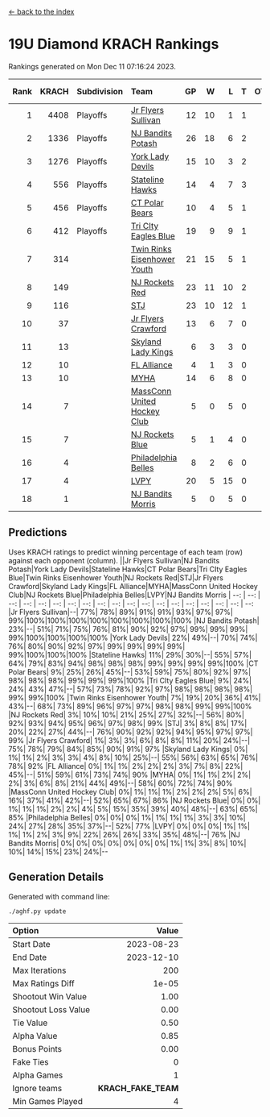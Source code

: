 [<- back to the index](readme.md)
# 19U Diamond KRACH Rankings
Rankings generated on Mon Dec 11 07:16:24 2023.

Rank|KRACH|Subdivision|Team|GP|W|L|T|OTW|OTL|SoS|Exp Wins|Win Diff
---:|---:|:---|:---|---:|---:|---:|---:|---:|---:|---:|---:|---:
1|4408|Playoffs|[Jr Flyers Sullivan](https://gamesheetstats.com/seasons/3663/teams/140859/schedule)|12|10|1|1|1|0|680|11.3|-0.0
2|1336|Playoffs|[NJ Bandits Potash](https://gamesheetstats.com/seasons/3663/teams/140857/schedule)|26|18|6|2|0|0|850|19.8|-0.0
3|1276|Playoffs|[York Lady Devils](https://gamesheetstats.com/seasons/3663/teams/140856/schedule)|15|10|3|2|0|0|720|11.8|-0.0
4|556|Playoffs|[Stateline Hawks](https://gamesheetstats.com/seasons/3663/teams/141851/schedule)|14|4|7|3|0|1|1525|6.3|-0.0
5|456|Playoffs|[CT Polar Bears](https://gamesheetstats.com/seasons/3663/teams/140853/schedule)|10|4|5|1|0|0|1301|5.3|-0.0
6|412|Playoffs|[Tri CIty Eagles Blue](https://gamesheetstats.com/seasons/3663/teams/140852/schedule)|19|9|9|1|1|0|923|10.3|-0.0
7|314||[Twin Rinks Eisenhower Youth](https://gamesheetstats.com/seasons/3663/teams/140861/schedule)|21|15|5|1|0|0|265|16.3|-0.0
8|149||[NJ Rockets Red](https://gamesheetstats.com/seasons/3663/teams/140855/schedule)|23|11|10|2|1|1|493|12.9|0.0
9|116||[STJ](https://gamesheetstats.com/seasons/3663/teams/140858/schedule)|23|10|12|1|0|0|466|11.4|0.0
10|37||[Jr Flyers Crawford](https://gamesheetstats.com/seasons/3663/teams/140862/schedule)|13|6|7|0|0|1|90|6.9|0.0
11|13||[Skyland Lady Kings](https://gamesheetstats.com/seasons/3663/teams/140865/schedule)|6|3|3|0|0|0|70|3.9|0.0
12|10||[FL Alliance](https://gamesheetstats.com/seasons/3663/teams/156907/schedule)|4|1|3|0|0|0|294|1.9|0.0
13|10||[MYHA](https://gamesheetstats.com/seasons/3663/teams/140863/schedule)|14|6|8|0|0|0|68|6.9|0.0
14|7||[MassConn United Hockey Club](https://gamesheetstats.com/seasons/3663/teams/140854/schedule)|5|0|5|0|0|0|493|0.9|0.0
15|7||[NJ Rockets Blue](https://gamesheetstats.com/seasons/3663/teams/140867/schedule)|5|1|4|0|0|0|160|1.9|0.0
16|4||[Philadelphia Belles](https://gamesheetstats.com/seasons/3663/teams/140864/schedule)|8|2|6|0|0|0|31|2.9|0.0
17|4||[LVPY](https://gamesheetstats.com/seasons/3663/teams/140860/schedule)|20|5|15|0|0|0|183|5.9|0.0
18|1||[NJ Bandits Morris](https://gamesheetstats.com/seasons/3663/teams/140866/schedule)|5|0|5|0|0|0|113|0.9|0.0

## Predictions
Uses KRACH ratings to predict winning percentage of each team (row) against each opponent (column).
||Jr Flyers Sullivan|NJ Bandits Potash|York Lady Devils|Stateline Hawks|CT Polar Bears|Tri CIty Eagles Blue|Twin Rinks Eisenhower Youth|NJ Rockets Red|STJ|Jr Flyers Crawford|Skyland Lady Kings|FL Alliance|MYHA|MassConn United Hockey Club|NJ Rockets Blue|Philadelphia Belles|LVPY|NJ Bandits Morris
| --: | --: | --: | --: | --: | --: | --: | --: | --: | --: | --: | --: | --: | --: | --: | --: | --: | --: | --: 
|Jr Flyers Sullivan|--| 77%| 78%| 89%| 91%| 91%| 93%| 97%| 97%| 99%|100%|100%|100%|100%|100%|100%|100%|100%
|NJ Bandits Potash| 23%|--| 51%| 71%| 75%| 76%| 81%| 90%| 92%| 97%| 99%| 99%| 99%| 99%|100%|100%|100%|100%
|York Lady Devils| 22%| 49%|--| 70%| 74%| 76%| 80%| 90%| 92%| 97%| 99%| 99%| 99%| 99%| 99%|100%|100%|100%
|Stateline Hawks| 11%| 29%| 30%|--| 55%| 57%| 64%| 79%| 83%| 94%| 98%| 98%| 98%| 99%| 99%| 99%| 99%|100%
|CT Polar Bears|  9%| 25%| 26%| 45%|--| 53%| 59%| 75%| 80%| 92%| 97%| 98%| 98%| 98%| 99%| 99%| 99%|100%
|Tri CIty Eagles Blue|  9%| 24%| 24%| 43%| 47%|--| 57%| 73%| 78%| 92%| 97%| 98%| 98%| 98%| 98%| 99%| 99%|100%
|Twin Rinks Eisenhower Youth|  7%| 19%| 20%| 36%| 41%| 43%|--| 68%| 73%| 89%| 96%| 97%| 97%| 98%| 98%| 99%| 99%|100%
|NJ Rockets Red|  3%| 10%| 10%| 21%| 25%| 27%| 32%|--| 56%| 80%| 92%| 93%| 94%| 95%| 96%| 97%| 98%| 99%
|STJ|  3%|  8%|  8%| 17%| 20%| 22%| 27%| 44%|--| 76%| 90%| 92%| 92%| 94%| 95%| 97%| 97%| 99%
|Jr Flyers Crawford|  1%|  3%|  3%|  6%|  8%|  8%| 11%| 20%| 24%|--| 75%| 78%| 79%| 84%| 85%| 90%| 91%| 97%
|Skyland Lady Kings|  0%|  1%|  1%|  2%|  3%|  3%|  4%|  8%| 10%| 25%|--| 55%| 56%| 63%| 65%| 76%| 78%| 92%
|FL Alliance|  0%|  1%|  1%|  2%|  2%|  2%|  3%|  7%|  8%| 22%| 45%|--| 51%| 59%| 61%| 73%| 74%| 90%
|MYHA|  0%|  1%|  1%|  2%|  2%|  2%|  3%|  6%|  8%| 21%| 44%| 49%|--| 58%| 60%| 72%| 74%| 90%
|MassConn United Hockey Club|  0%|  1%|  1%|  1%|  2%|  2%|  2%|  5%|  6%| 16%| 37%| 41%| 42%|--| 52%| 65%| 67%| 86%
|NJ Rockets Blue|  0%|  0%|  1%|  1%|  1%|  2%|  2%|  4%|  5%| 15%| 35%| 39%| 40%| 48%|--| 63%| 65%| 85%
|Philadelphia Belles|  0%|  0%|  0%|  1%|  1%|  1%|  1%|  3%|  3%| 10%| 24%| 27%| 28%| 35%| 37%|--| 52%| 77%
|LVPY|  0%|  0%|  0%|  1%|  1%|  1%|  1%|  2%|  3%|  9%| 22%| 26%| 26%| 33%| 35%| 48%|--| 76%
|NJ Bandits Morris|  0%|  0%|  0%|  0%|  0%|  0%|  0%|  1%|  1%|  3%|  8%| 10%| 10%| 14%| 15%| 23%| 24%|--

## Generation Details

Generated with command line:
```
./aghf.py update
```

| Option | Value |
| :----- | ----: |
| Start Date | 2023-08-23 |
| End Date | 2023-12-10 |
| Max Iterations | 200 |
| Max Ratings Diff | 1e-05 |
| Shootout Win Value | 1.00 |
| Shootout Loss Value | 0.00 |
| Tie Value | 0.50 |
| Alpha Value | 0.85 |
| Bonus Points | 0.00 |
| Fake Ties | 0 |
| Alpha Games | 1 |
| Ignore teams | __KRACH_FAKE_TEAM__ |
| Min Games Played | 4 |


